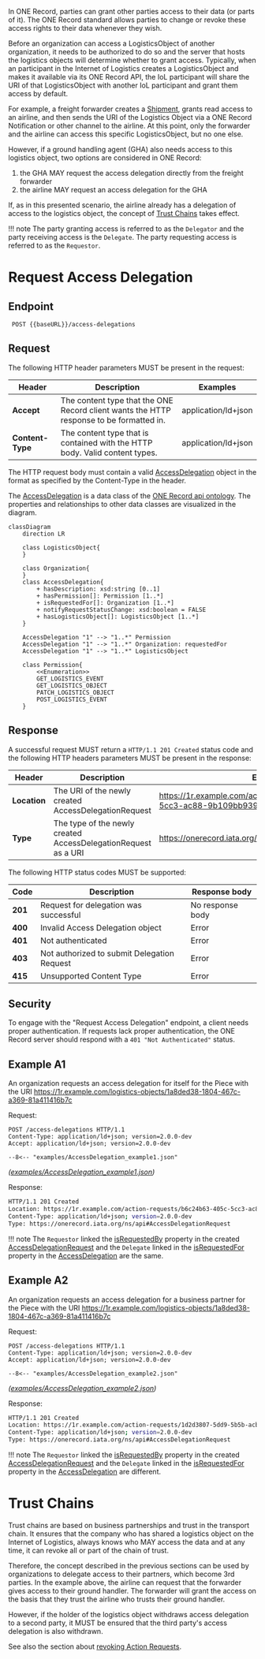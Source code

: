 In ONE Record, parties can grant other parties access to their data (or parts of it). 
The ONE Record standard allows parties to change or revoke these access rights to their data whenever they wish.

Before an organization can access a LogisticsObject of another organization, it needs to be authorized to do so and the server that hosts the logistics objects will determine whether to grant access.
Typically, when an participant in the Internet of Logistics creates a LogisticsObject and makes it available via its ONE Record API, the IoL participant will share the URI of that LogisticsObject with another IoL participant and grant them access by default.

For example, a freight forwarder creates a [Shipment](https://onerecord.iata.org/ns/cargo#Shipment), grants read access to an airline, and then sends the URI of the Logistics Object via a ONE Record Notification or other channel to the airline.
At this point, only the forwarder and the airline can access this specific LogisticsObject, but no one else.

However, if a ground handling agent (GHA) also needs access to this logistics object, two options are considered in ONE Record:

1. the GHA MAY request the access delegation directly from the freight forwarder
2. the airline MAY request an access delegation for the GHA

If, as in this presented scenario, the airline already has a delegation of access to the logistics object, the concept of [Trust Chains](#trust-chains) takes effect.

!!! note
    The party granting access is referred to as the `Delegator` and the party receiving access is the `Delegate`. 
    The party requesting access is referred to as the `Requestor`.



# Request Access Delegation

## Endpoint

``` 
 POST {{baseURL}}/access-delegations

```

## Request

The following HTTP header parameters MUST be present in the request:

| Header   | Description                         | Examples            |
| ---------------- |  --------------------------------- | ------------------- |
| **Accept**       | The content type that the ONE Record client wants the HTTP response to be formatted in.        | application/ld+json |
| **Content-Type** | The content type that is contained with the HTTP body. Valid content types. | application/ld+json |

The HTTP request body must contain a valid [AccessDelegation](https://onerecord.iata.org/ns/api#AccessDelegation) object in the format as specified by the Content-Type in the header.

The [AccessDelegation](https://onerecord.iata.org/ns/api#AccessDelegation) is a data class of the [ONE Record api ontology](https://onerecord.iata.org/ns/api).
The properties and relationships to other data classes are visualized in the diagram.

```mermaid
classDiagram
    direction LR

    class LogisticsObject{                
    }

    class Organization{        
    }  
    class AccessDelegation{
        + hasDescription: xsd:string [0..1]
        + hasPermission[]: Permission [1..*]                
        + isRequestedFor[]: Organization [1..*]
        + notifyRequestStatusChange: xsd:boolean = FALSE
        + hasLogisticsObject[]: LogisticsObject [1..*]        
    }

    AccessDelegation "1" --> "1..*" Permission   
    AccessDelegation "1" --> "1..*" Organization: requestedFor
    AccessDelegation "1" --> "1..*" LogisticsObject

    class Permission{
        <<Enumeration>>
        GET_LOGISTICS_EVENT
        GET_LOGISTICS_OBJECT
        PATCH_LOGISTICS_OBJECT
        POST_LOGISTICS_EVENT
    }    
```

## Response

A successful request MUST return a `HTTP/1.1 201 Created` status code and the following HTTP headers parameters MUST be present in the response:


| Header | Description     | Examples          |
| --------------- |  ------------- |  ----------------------------------- |
| **Location**    | The URI of the newly created AccessDelegationRequest           | https://1r.example.com/action-requests/b6c24b63-405c-5cc3-ac88-9b109bb939ba |
| **Type**        | The type of the newly created AccessDelegationRequest as a URI | https://onerecord.iata.org/ns/api#AccessDelegationRequest |

The following HTTP status codes MUST be supported:

| Code    | Description                                                  | Response body    |
| ------- | ------------------------------------------------------------ | ---------------- |
| **201** | Request for delegation was successful                        | No response body |
| **400** | Invalid Access Delegation object                             | Error            |
| **401** | Not authenticated                                            | Error            |
| **403** | Not authorized to submit Delegation Request                  | Error            |
| **415** | Unsupported Content Type                                     | Error            |

## Security
To engage with the "Request Access Delegation" endpoint, a client needs proper authentication. If requests lack proper authentication, the ONE Record server should respond with a `401 "Not Authenticated"` status.


## Example A1

An organization requests an access delegation for itself for the Piece with the URI https://1r.example.com/logistics-objects/1a8ded38-1804-467c-a369-81a411416b7c

Request: 

```http
POST /access-delegations HTTP/1.1
Content-Type: application/ld+json; version=2.0.0-dev
Accept: application/ld+json; version=2.0.0-dev

--8<-- "examples/AccessDelegation_example1.json"
```
_([examples/AccessDelegation_example1.json](examples/AccessDelegation_example1.json))_

Response:
```bash
HTTP/1.1 201 Created
Location: https://1r.example.com/action-requests/b6c24b63-405c-5cc3-ac88-9b109bb939ba
Content-Type: application/ld+json; version=2.0.0-dev
Type: https://onerecord.iata.org/ns/api#AccessDelegationRequest
```

!!! note
    The `Requestor` linked the [isRequestedBy](https://onerecord.iata.org/ns/api#isRequestedBy) property in the created [AccessDelegationRequest](https://onerecord.iata.org/ns/api#AccessDelegationRequest)
    and the `Delegate` linked in the [isRequestedFor](https://onerecord.iata.org/ns/api#isRequestedFor) property in the [AccessDelegation](https://onerecord.iata.org/ns/api#AccessDelegation) are the same.

## Example A2

An organization requests an access delegation for a business partner for the Piece with the URI https://1r.example.com/logistics-objects/1a8ded38-1804-467c-a369-81a411416b7c

Request: 

```http
POST /access-delegations HTTP/1.1
Content-Type: application/ld+json; version=2.0.0-dev
Accept: application/ld+json; version=2.0.0-dev

--8<-- "examples/AccessDelegation_example2.json"
```
_([examples/AccessDelegation_example2.json](examples/AccessDelegation_example2.json))_

Response:
```bash
HTTP/1.1 201 Created
Location: https://1r.example.com/action-requests/1d2d3807-5dd9-5b5b-acb6-26163a6d7411
Content-Type: application/ld+json; version=2.0.0-dev
Type: https://onerecord.iata.org/ns/api#AccessDelegationRequest
```

!!! note
    The `Requestor` linked the [isRequestedBy](https://onerecord.iata.org/ns/api#isRequestedBy) property in the created [AccessDelegationRequest](https://onerecord.iata.org/ns/api#AccessDelegationRequest)
    and the `Delegate` linked in the [isRequestedFor](https://onerecord.iata.org/ns/api#isRequestedFor) property in the [AccessDelegation](https://onerecord.iata.org/ns/api#AccessDelegation) are different.


# Trust Chains

Trust chains are based on business partnerships and trust in the transport chain. 
It ensures that the company who has shared a logistics object on the Internet of Logistics, always knows who MAY access the data and at any time, it can revoke all or part of the chain of trust.

Therefore, the concept described in the previous sections can be used by organizations to delegate access to their partners, which become 3rd parties.
In the example above, the airline can request that the forwarder gives access to their ground handler. 
The forwarder will grant the access on the basis that they trust the airline who trusts their ground handler.

However, if the holder of the logistics object withdraws access delegation to a second party, it MUST be ensured that the third party's access delegation is also withdrawn.

See also the section about [revoking Action Requests](action-requests.md#revoke-action-request).